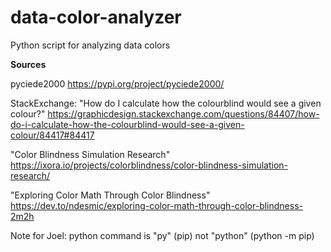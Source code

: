 # data-color-analyzer
Python script for analyzing data colors


**Sources**

pyciede2000
https://pypi.org/project/pyciede2000/

StackExchange: "How do I calculate how the colourblind would see a given colour?"
https://graphicdesign.stackexchange.com/questions/84407/how-do-i-calculate-how-the-colourblind-would-see-a-given-colour/84417#84417

"Color Blindness Simulation Research"
https://ixora.io/projects/colorblindness/color-blindness-simulation-research/

"Exploring Color Math Through Color Blindness"
https://dev.to/ndesmic/exploring-color-math-through-color-blindness-2m2h


Note for Joel: python command is "py" (pip) not "python" (python -m pip)